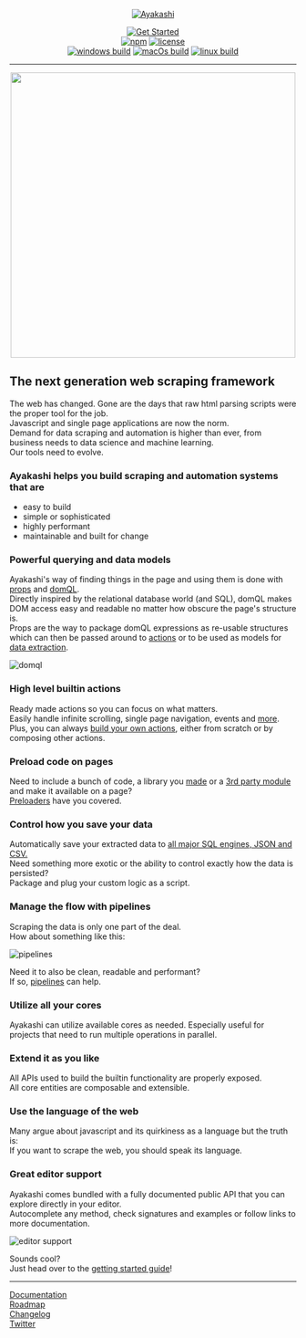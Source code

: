 <p align="center"><a href="https://ayakashi.io" target="_blank" rel="noopener noreferrer"><img src="https://ayakashi.io/assets/img/logo_cropped.png" alt="Ayakashi"></a></p>

<p align="center">
  <a href="https://ayakashi.io/docs/getting_started"><img src="https://img.shields.io/badge/Get-Started-brightgreen.svg" alt="Get Started"></a>
  <br/>
  <a href="https://www.npmjs.com/package/ayakashi"><img src="https://img.shields.io/npm/v/ayakashi.svg?label=version" alt="npm"></a>
  <a href="https://github.com/ayakashi-io/ayakashi/blob/master/LICENSE"><img src="https://img.shields.io/npm/l/ayakashi.svg" alt="license"></a>
  <br/>
  <a href="https://dev.azure.com/zisismaras/Ayakashi.io/_build?definitionId=12"><img src="https://img.shields.io/azure-devops/build/zisismaras/1566a1eb-ef19-4a56-b3f9-0b8cf919dfcb/12/master.svg?label=Windows" alt="windows build"></a>
  <a href="https://dev.azure.com/zisismaras/Ayakashi.io/_build?definitionId=11"><img src="https://img.shields.io/azure-devops/build/zisismaras/1566a1eb-ef19-4a56-b3f9-0b8cf919dfcb/11/master.svg?label=macOS" alt="macOs build"></a>
  <a href="https://dev.azure.com/zisismaras/Ayakashi.io/_build?definitionId=10"><img src="https://img.shields.io/azure-devops/build/zisismaras/1566a1eb-ef19-4a56-b3f9-0b8cf919dfcb/10/master.svg?label=Linux" alt="linux build"></a>
</p>

<hr/>

<p align="center"><img width="500" src="https://ayakashi.io/assets/img/ayakashi_demo-min.gif?raw=true"/></p>

## The next generation web scraping framework

The web has changed. Gone are the days that raw html parsing scripts were the proper tool for the job.  
Javascript and single page applications are now the norm.  
Demand for data scraping and automation is higher than ever,
from business needs to data science and machine learning.  
Our tools need to evolve.

### Ayakashi helps you build scraping and automation systems that are

* easy to build
* simple or sophisticated
* highly performant
* maintainable and built for change

### Powerful querying and data models

Ayakashi's way of finding things in the page and using them is done with [props](https://ayakashi.io/docs/guide/tour.html#props)
and [domQL](https://ayakashi.io/docs/guide/querying-with-domql.html).  
Directly inspired by the relational database world (and SQL), domQL makes
DOM access easy and readable no matter how obscure the page's structure is.  
Props are the way to package domQL expressions as re-usable structures which
can then be passed around to [actions](https://ayakashi.io/docs/guide/tour.html#actions) or to be used as models for [data
extraction](https://ayakashi.io/docs/guide/data-extraction.html).    

![domql](https://ayakashi.io/assets/img/domql.png)

### High level builtin actions

Ready made actions so you can focus on what matters.  
Easily handle infinite scrolling, single page navigation, events
and [more](https://ayakashi.io/docs/reference/builtin-actions.html).  
Plus, you can always [build your own actions](https://ayakashi.io/docs/advanced/creating-your-own-actions.html),
either from scratch or by composing other actions.

### Preload code on pages

Need to include a bunch of code, a library you [made](https://ayakashi.io/docs/advanced/creating-your-own-preloaders.html)
or a [3rd party module](https://ayakashi.io/docs/going_deeper/loading-libraries-as-preloaders.html)
and make it available on a page?  
[Preloaders](https://ayakashi.io/docs/guide/tour.html#preloaders) have you covered.

### Control how you save your data

Automatically save your extracted data
to [all major SQL engines, JSON and CSV.](https://ayakashi.io/docs/guide/builtin-saving-scripts.html)  
Need something more exotic or the ability to control exactly how the data is persisted?  
Package and plug your custom logic as a script.

### Manage the flow with pipelines

Scraping the data is only one part of the deal.  
How about something like this:  

![pipelines](https://ayakashi.io/assets/img/diagram.png)

Need it to also be clean, readable and performant?  
If so, [pipelines](https://ayakashi.io/docs/guide/tour.html#pipelines) can help.

### Utilize all your cores

Ayakashi can utilize available cores as needed. Especially useful for projects that need
to run multiple operations in parallel.

### Extend it as you like

All APIs used to build the builtin functionality are properly exposed.  
All core entities are composable and extensible.

### Use the language of the web

Many argue about javascript and its quirkiness as a language but the truth is:  
If you want to scrape the web, you should speak its language.

### Great editor support

Ayakashi comes bundled with a fully documented public API that you can explore
directly in your editor.  
Autocomplete any method, check signatures and examples or follow links to more documentation.  

![editor support](https://ayakashi.io/assets/img/editor.png)

Sounds cool?  
Just head over to the [getting started guide](https://ayakashi.io/docs/getting_started)!

<hr/>

[Documentation](https://ayakashi.io/docs/getting_started)  
[Roadmap](https://github.com/ayakashi-io/ayakashi/milestones)  
[Changelog](https://changelog.ayakashi.io/)  
[Twitter](https://twitter.com/ayakashi_io)